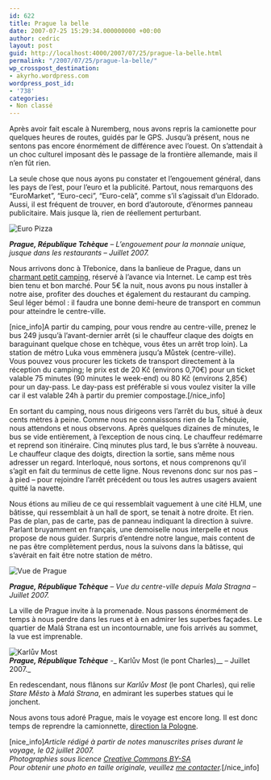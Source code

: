 ```yaml
---
id: 622
title: Prague la belle
date: 2007-07-25 15:29:34.000000000 +00:00
author: cedric
layout: post
guid: http://localhost:4000/2007/07/25/prague-la-belle.html
permalink: "/2007/07/25/prague-la-belle/"
wp_crosspost_destination:
- akyrho.wordpress.com
wordpress_post_id:
- '738'
categories:
- Non classé
---
```

Après avoir fait escale à Nuremberg, nous avons repris la camionette pour quelques heures de routes, guidés par le GPS. Jusqu’à présent, nous ne sentons pas encore énormément de différence avec l’ouest. On s’attendait à un choc culturel imposant dès le passage de la frontière allemande, mais il n’en fût rien.

La seule chose que nous ayons pu constater et l’engouement général, dans les pays de l’est, pour l’euro et la publicité. Partout, nous remarquons des “EuroMarket”, “Euro-ceci”, “Euro-celà”, comme s’il s’agissait d’un Eldorado. Aussi, il est fréquent de trouver, en bord d’autoroute, d’énormes panneau publicitaire. Mais jusque là, rien de réellement perturbant.

![Euro Pizza](/images/2007/10/320x-s_02-prague-20070701-14.JPG) 

_**Prague, République Tchèque** &#8211; L’engouement pour la monnaie unique, jusque dans les restaurants &#8211; Juillet 2007._

Nous arrivons donc à Třebonice, dans la banlieue de Prague, dans un [charmant petit camping](http://), réservé à l’avance via Internet. Le camp est très bien tenu et bon marché. Pour 5€ la nuit, nous avons pu nous installer à notre aise, profiter des douches et également du restaurant du camping. Seul léger bémol : il faudra une bonne demi-heure de transport en commun pour atteindre le centre-ville.

[nice_info]A partir du camping, pour vous rendre au centre-ville, prenez le bus 249 jusqu’à l’avant-dernier arrêt (si le chauffeur claque des doigts en baraguinant quelque chose en tchèque, vous êtes un arrêt trop loin). La station de métro Luka vous emmènera jusqu’a Můstek (centre-ville).  
Vous pouvez vous procurer les tickets de transport directement à la réception du camping; le prix est de 20 Kč (environs 0,70€) pour un ticket valable 75 minutes (90 minutes le week-end) ou 80 Kč (environs 2,85€) pour un day-pass. Le day-pass est préférable si vous voulez visiter la ville car il est valable 24h à partir du premier compostage.[/nice_info]

En sortant du camping, nous nous dirigeons vers l’arrêt du bus, situé à deux cents mètres à peine. Comme nous ne connaissons rien de la Tchéquie, nous attendons et nous observons. Après quelques dizaines de minutes, le bus se vide entièrement, à l’exception de nous cinq. Le chauffeur redémarre et reprend son itinéraire. Cinq minutes plus tard, le bus s’arrête à nouveau. Le chauffeur claque des doigts, direction la sortie, sans même nous adresser un regard. Interloqué, nous sortons, et nous comprenons qu’il s’agit en fait du terminus de cette ligne. Nous revenons donc sur nos pas &#8211; à pied &#8211; pour rejoindre l’arrêt précédent ou tous les autres usagers avaient quitté la navette.

Nous étions au milieu de ce qui ressemblait vaguement à une cité HLM, une bâtisse, qui ressemblait à un hall de sport, se tenait à notre droite. Et rien. Pas de plan, pas de carte, pas de panneau indiquant la direction à suivre. Parlant bruyamment en français, une demoiselle nous interpelle et nous propose de nous guider. Surpris d’entendre notre langue, mais content de ne pas être complètement perdus, nous la suivons dans la bâtisse, qui s’avérait en fait être notre station de métro.

![Vue de Prague](/images/2007/10/450x-s_02-prague-20070702-61.JPG) 

_**Prague, République Tchèque** &#8211; Vue du centre-ville depuis Mala Stragna &#8211; Juillet 2007._

La ville de Prague invite à la promenade. Nous passons énormément de temps à nous perdre dans les rues et à en admirer les superbes façades. Le quartier de Malá Strana est un incontournable, une fois arrivés au sommet, la vue est imprenable.

![Karlův Most](/images/2007/10/320x-s_02-prague-20070702-66.JPG)  
_**Prague, République Tchèque** -__ Karlův Most (le pont Charles)__ &#8211; Juillet 2007._

En redescendant, nous flânons sur _Karlův Most_ (le pont Charles), qui relie _Stare Město_ à _Malá Strana_, en admirant les superbes statues qui le jonchent.

Nous avons tous adoré Prague, mais le voyage est encore long. Il est donc temps de reprendre la camionnette, [direction la Pologne](/blog/2007/08/06/cracovie-et-oswiecim/).

[nice_info]_Article rédigé à partir de notes manuscrites prises durant le voyage, le 02 juillet 2007.  
Photographies sous licence [Creative Commons BY-SA](http://creativecommons.org/licenses/by-sa/2.0/be/deed.fr)  
Pour obtenir une photo en taille originale, veuillez [me contacter](http://www.parenthese.be/contact/)._[/nice_info]